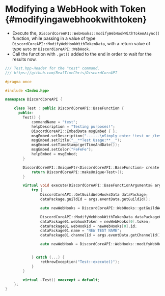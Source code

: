 Modifying a WebHook with Token {#modifyingawebhookwithtoken}
============
- Execute the, `DiscordCoreAPI::WebHooks::modifyWebHookWithTokenAsync()` function, while passing in a value of type `DiscordCoreAPI::ModifyWebHookWithTokenData`, with a return value of type `auto` or `DiscordCoreAPI::WebHook`.
- Call the function with `.get()` added to the end in order to wait for the results now.

```cpp
/// Test.hpp-Header for the "test" command.
/// https://github.com/RealTimeChris/DiscordCoreAPI

#pragma once

#include <Index.hpp>

namespace DiscordCoreAPI {

	class Test : public DiscordCoreAPI::BaseFunction {
	  public:
		Test() {
			commandName = "test";
			helpDescription = "Testing purposes!";
			DiscordCoreAPI::EmbedData msgEmbed { };
			msgEmbed.setDescription("------\nSimply enter !test or /test!\n------");
			msgEmbed.setTitle("__**Test Usage:**__");
			msgEmbed.setTimeStamp(getTimeAndDate());
			msgEmbed.setColor("FeFeFe");
			helpEmbed = msgEmbed;
		}

		DiscordCoreAPI::UniquePtr<DiscordCoreAPI::BaseFunction> create() {
			return DiscordCoreAPI::makeUnique<Test>();
		}

		virtual void execute(DiscordCoreAPI::BaseFunctionArguments& args) {
			try {
				DiscordCoreAPI::GetGuildWebHooksData dataPackage;
				dataPackage.guildId = args.eventData.getGuildId();

				auto newWebHooks = DiscordCoreAPI::WebHooks::getGuildWebHooksAsync(dataPackage).get();

				DiscordCoreAPI::ModifyWebHookWithTokenData dataPackage01;
				dataPackage01.webhookToken = newWebHooks[0].token;
				dataPackage01.webHookId = newWebHooks[0].id;
				dataPackage01.name = "NEW TEST NAME";
				dataPackage01.channelId = args.eventData.getChannelId();

				auto newWebHook = DiscordCoreAPI::WebHooks::modifyWebHookWithTokenAsync(dataPackage01).get();


			} catch (...) {
				rethrowException("Test::execute()");
			}
		}

		virtual ~Test() noexcept = default;
	};
}
```
